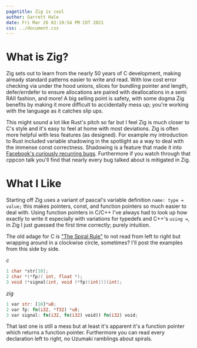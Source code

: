 ```yaml
---
pagetitle: Zig is cool
author: Garrett Hale
date: Fri Mar 26 02:19:54 PM CDT 2021
css: ../document.css
---
```


What is Zig?
============

Zig sets out to learn from the nearly 50 years of C development, making already
standard patterns easier to write and read. With low cost error checking via
under the hood unions, slices for bundling pointer and length, defer/errdefer
to ensure allocations are paired with deallocations in a semi RAII fashion, and
more! A big selling point is safety, with some dogma Zig benefits by making it
more difficult to accidentally mess up; you're working with the language as it
catches slip ups.

This might sound a lot like Rust's pitch so far but I feel Zig is much closer to
C's style and it's easy to feel at home with most deviations. Zig is often more
helpful with less features (as designed). For example my introduction to Rust
included variable shadowing in the spotlight as a way to deal with the immense
const correctness. Shadowing is a feature that made it into [Facebook's
curiously recurring bugs](https://youtu.be/lkgszkPnV8g).  Furthermore if you
watch through that cppcon talk you'll find that nearly every bug talked about is
mitigated in Zig.

What I Like
===========

Starting off Zig uses a variant of pascal's variable definition `name: type =
value;` this makes pointers, const, and function pointers so much easier to deal
with. Using function pointers in C/C++ I've always had to look up how exactly to
write it especially with variations for typedefs and C++'s `using =`, in Zig I
just guessed the first time correctly; purely intuition.

The old adage for C is
["The Spiral Rule"](http://c-faq.com/decl/spiral.anderson.html) to not read from
left to right but wrapping around in a clockwise circle, sometimes? I'll post
the examples from this side by side.

*c*

```c
1 char *str[10];
2 char *(*fp)( int, float *);
3 void (*signal(int, void (*fp)(int)))(int);
```

*zig*

```rs
1 var str: [10]*u8;
2 var fp: fn(i32, *f32) *u8;
3 var signal: fn(i32, fn(i32) void)) fn(i32) void;
```

That last one is still a mess but at least it's apparent it's a function pointer
which returns a function pointer. Furthermore you can read every declaration
left to right, no Uzumaki ramblings about spirals.
